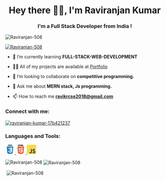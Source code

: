 <!--
**Raviranjan-508/Raviranjan-508** is a ✨ _special_ ✨ repository because its `README.md` (this file) appears on your GitHub profile.

Here are some ideas to get you started:

- 🔭 I’m currently working on ...
- 🌱 I’m currently learning ...
- 👯 I’m looking to collaborate on ...
- 🤔 I’m looking for help with ...
- 💬 Ask me about ...
- 📫 How to reach me: ...
- 😄 Pronouns: ...
- ⚡ Fun fact: ...
-->

<h1 align="center">Hey there 🙋‍♂️, I'm Raviranjan Kumar</h1>
<h3 align="center">I'm a Full Stack Developer from India !</h3>

<p align="left"> <img src="https://komarev.com/ghpvc/?username=Raviranjan-508&label=Profile%20views&color=0e75b6&style=flat" alt="Raviranjan-508" /> </p>

<p align="left"> <a href="https://github.com/ryo-ma/github-profile-trophy"><img src="https://github-profile-trophy.vercel.app/?username=Raviranjan-508" alt="Raviranjan-508" /></a> </p>

- 🌱 I’m currently learning **FULL-STACK-WEB-DEVELOPMENT**

- 👨‍💻 All of my projects are available at [Portfolio](https://raviranjan.vercel.app/)

- 👯 I’m looking to collaborate on **competitive programming.**

- 💬 Ask me about **MERN stack, Js programming.**

- 📫 How to reach me **ravikrcse2018@gmail.com**

<h3 align="left">Connect with me:</h3>
<p align="left">
<a href="https://www.linkedin.com/in/raviranjan-kumar-17b421237/" target="_blank"><img align="center" src="https://cdn.jsdelivr.net/npm/simple-icons@3.0.1/icons/linkedin.svg" alt="raviranjan-kumar-17b421237" height="30" width="40" /></a>

<h3 align="left">Languages and Tools:</h3>
<p align="left"><a href="https://www.w3schools.com/css/" target="_blank"> <img src="https://raw.githubusercontent.com/devicons/devicon/master/icons/css3/css3-original-wordmark.svg" alt="css3" width="30" height="30"/> </a><a href="https://www.w3.org/html/" target="_blank"> <img src="https://raw.githubusercontent.com/devicons/devicon/master/icons/html5/html5-original-wordmark.svg" alt="html5" width="30" height="30"/> </a> <a href="https://developer.mozilla.org/en-US/docs/Web/JavaScript" target="_blank"> <img src="https://raw.githubusercontent.com/devicons/devicon/master/icons/javascript/javascript-original.svg" alt="javascript" width="30" height="30"/> </a></p>

<p><img align="left" src="https://github-readme-stats.vercel.app/api/top-langs?username=Raviranjan-508&show_icons=true&locale=en&layout=compact" alt="Raviranjan-508" /></p>
<p>&nbsp;<img align="center" src="https://github-readme-stats.vercel.app/api?username=Raviranjan-508&show_icons=true&locale=en" alt="Raviranjan-508" /></p>

<p>&nbsp;<img align="center" src="https://github-readme-streak-stats.herokuapp.com/?user=Raviranjan-508&" alt="Raviranjan-508" /></p>
